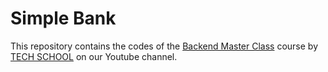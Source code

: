 # Simple Bank

This repository contains the codes of the [Backend Master Class](https://bit.ly/backendmaster) course by [TECH SCHOOL](https://dev.to/techschoolguru) on our Youtube channel.